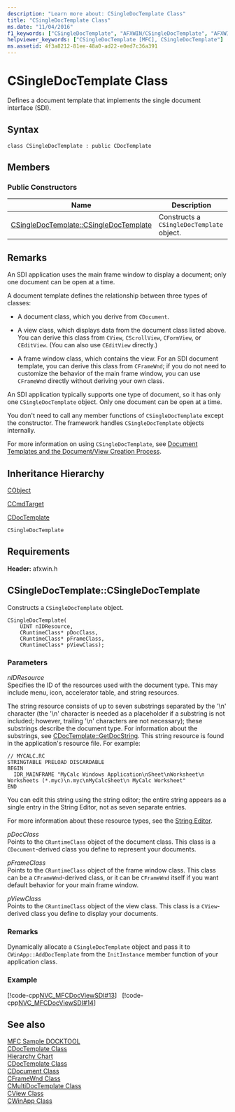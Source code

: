 ```yaml
---
description: "Learn more about: CSingleDocTemplate Class"
title: "CSingleDocTemplate Class"
ms.date: "11/04/2016"
f1_keywords: ["CSingleDocTemplate", "AFXWIN/CSingleDocTemplate", "AFXWIN/CSingleDocTemplate::CSingleDocTemplate"]
helpviewer_keywords: ["CSingleDocTemplate [MFC], CSingleDocTemplate"]
ms.assetid: 4f3a8212-81ee-48a0-ad22-e0ed7c36a391
---
```

# CSingleDocTemplate Class

Defines a document template that implements the single document interface (SDI).

## Syntax

```
class CSingleDocTemplate : public CDocTemplate
```

## Members

### Public Constructors

|Name|Description|
|----------|-----------------|
|[CSingleDocTemplate::CSingleDocTemplate](#csingledoctemplate)|Constructs a `CSingleDocTemplate` object.|

## Remarks

An SDI application uses the main frame window to display a document; only one document can be open at a time.

A document template defines the relationship between three types of classes:

- A document class, which you derive from `CDocument`.

- A view class, which displays data from the document class listed above. You can derive this class from `CView`, `CScrollView`, `CFormView`, or `CEditView`. (You can also use `CEditView` directly.)

- A frame window class, which contains the view. For an SDI document template, you can derive this class from `CFrameWnd`; if you do not need to customize the behavior of the main frame window, you can use `CFrameWnd` directly without deriving your own class.

An SDI application typically supports one type of document, so it has only one `CSingleDocTemplate` object. Only one document can be open at a time.

You don't need to call any member functions of `CSingleDocTemplate` except the constructor. The framework handles `CSingleDocTemplate` objects internally.

For more information on using `CSingleDocTemplate`, see [Document Templates and the Document/View Creation Process](../../mfc/document-templates-and-the-document-view-creation-process.md).

## Inheritance Hierarchy

[CObject](../../mfc/reference/cobject-class.md)

[CCmdTarget](../../mfc/reference/ccmdtarget-class.md)

[CDocTemplate](../../mfc/reference/cdoctemplate-class.md)

`CSingleDocTemplate`

## Requirements

**Header:** afxwin.h

## <a name="csingledoctemplate"></a> CSingleDocTemplate::CSingleDocTemplate

Constructs a `CSingleDocTemplate` object.

```
CSingleDocTemplate(
    UINT nIDResource,
    CRuntimeClass* pDocClass,
    CRuntimeClass* pFrameClass,
    CRuntimeClass* pViewClass);
```

### Parameters

*nIDResource*<br/>
Specifies the ID of the resources used with the document type. This may include menu, icon, accelerator table, and string resources.

The string resource consists of up to seven substrings separated by the '\n' character (the '\n' character is needed as a placeholder if a substring is not included; however, trailing '\n' characters are not necessary); these substrings describe the document type. For information about the substrings, see [CDocTemplate::GetDocString](../../mfc/reference/cdoctemplate-class.md#getdocstring). This string resource is found in the application's resource file. For example:

```RC
// MYCALC.RC
STRINGTABLE PRELOAD DISCARDABLE
BEGIN
  IDR_MAINFRAME "MyCalc Windows Application\nSheet\nWorksheet\n Worksheets (*.myc)\n.myc\nMyCalcSheet\n MyCalc Worksheet"
END
```

You can edit this string using the string editor; the entire string appears as a single entry in the String Editor, not as seven separate entries.

For more information about these resource types, see the [String Editor](../../windows/string-editor.md).

*pDocClass*<br/>
Points to the `CRuntimeClass` object of the document class. This class is a `CDocument`-derived class you define to represent your documents.

*pFrameClass*<br/>
Points to the `CRuntimeClass` object of the frame window class. This class can be a `CFrameWnd`-derived class, or it can be `CFrameWnd` itself if you want default behavior for your main frame window.

*pViewClass*<br/>
Points to the `CRuntimeClass` object of the view class. This class is a `CView`-derived class you define to display your documents.

### Remarks

Dynamically allocate a `CSingleDocTemplate` object and pass it to `CWinApp::AddDocTemplate` from the `InitInstance` member function of your application class.

### Example

[!code-cpp[NVC_MFCDocViewSDI#13](../../mfc/codesnippet/cpp/csingledoctemplate-class_1.cpp)]
&nbsp;
[!code-cpp[NVC_MFCDocViewSDI#14](../../mfc/codesnippet/cpp/csingledoctemplate-class_2.cpp)]

## See also

[MFC Sample DOCKTOOL](../../overview/visual-cpp-samples.md)<br/>
[CDocTemplate Class](../../mfc/reference/cdoctemplate-class.md)<br/>
[Hierarchy Chart](../../mfc/hierarchy-chart.md)<br/>
[CDocTemplate Class](../../mfc/reference/cdoctemplate-class.md)<br/>
[CDocument Class](../../mfc/reference/cdocument-class.md)<br/>
[CFrameWnd Class](../../mfc/reference/cframewnd-class.md)<br/>
[CMultiDocTemplate Class](../../mfc/reference/cmultidoctemplate-class.md)<br/>
[CView Class](../../mfc/reference/cview-class.md)<br/>
[CWinApp Class](../../mfc/reference/cwinapp-class.md)
